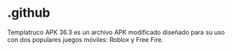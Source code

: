 # .github
Templatruco APK 36.3 es un archivo APK modificado diseñado para su uso con dos populares juegos móviles: Roblox y Free Fire.

